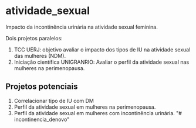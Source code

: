 # atividade_sexual

Impacto da incontinência urinária na atividade sexual feminina.

Dois projetos paralelos:

1) TCC UERJ: objetivo avaliar o impacto dos tipos de IU na atividade sexual das mulheres (NDM).
2) Iniciação científica UNIGRANRIO: Avaliar o perfil da atividade sexual nas mulheres na perimenopausa.

## Projetos potenciais

1) Correlacionar tipo de IU com DM
2) Perfil da atividade sexual em mulheres na perimenopausa.
3) Perfil da atividade sexual em mulheres com incontinência urinária.
"# incontinencia_denovo" 
